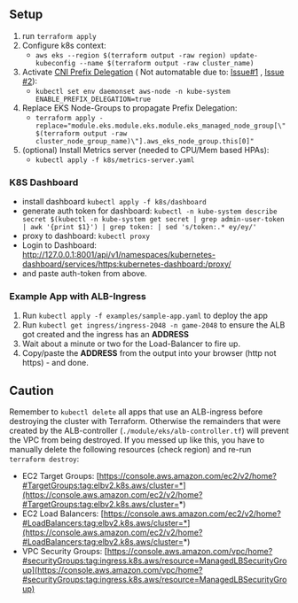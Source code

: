 ## Setup

1. run `terraform apply`
2. Configure k8s context:
    - `aws eks --region $(terraform output -raw region) update-kubeconfig --name $(terraform output -raw cluster_name)`
3. Activate [CNI Prefix Delegation](https://docs.aws.amazon.com/eks/latest/userguide/cni-increase-ip-addresses.html) (
   Not automatable due to: [Issue#1](https://github.com/aws/amazon-vpc-cni-k8s/issues/1571)
   , [Issue #2](https://github.com/aws/containers-roadmap/issues/1333)):
    - `kubectl set env daemonset aws-node -n kube-system ENABLE_PREFIX_DELEGATION=true`
4. Replace EKS Node-Groups to propagate Prefix Delegation:
    - `terraform apply -replace="module.eks.module.eks.module.eks_managed_node_group[\"$(terraform output -raw cluster_node_group_name)\"].aws_eks_node_group.this[0]"`
5. (optional) Install Metrics server (needed to CPU/Mem based HPAs):
    - `kubectl apply -f k8s/metrics-server.yaml`

### K8S Dashboard

- install dashboard `kubectl apply -f k8s/dashboard`
- generate auth token for
  dashboard: `kubectl -n kube-system describe secret $(kubectl -n kube-system get secret | grep admin-user-token | awk '{print $1}') | grep token: | sed 's/token:.* ey/ey/'`
- proxy to dashboard: `kubectl proxy`
- Login to
  Dashboard: http://127.0.0.1:8001/api/v1/namespaces/kubernetes-dashboard/services/https:kubernetes-dashboard:/proxy/
- and paste auth-token from above.

### Example App with ALB-Ingress

1. Run `kubectl apply -f examples/sample-app.yaml` to deploy the app
2. Run `kubectl get ingress/ingress-2048 -n game-2048` to ensure the ALB got created and the ingress has an **ADDRESS**
3. Wait about a minute or two for the Load-Balancer to fire up.
4. Copy/paste the **ADDRESS** from the output into your browser (http not https) - and done.

## Caution
Remember to `kubectl delete` all apps that use an ALB-ingress before destroying the cluster with Terraform. Otherwise
the remainders that were created by the ALB-controller (`./module/eks/alb-controller.tf`) will prevent the VPC from
being destroyed. If you messed up like this, you have to manually delete the following resources (check region) and
re-run `terraform destroy`:

- EC2 Target
  Groups: [https://console.aws.amazon.com/ec2/v2/home?#TargetGroups:tag:elbv2.k8s.aws/cluster=*](https://console.aws.amazon.com/ec2/v2/home?#TargetGroups:tag:elbv2.k8s.aws/cluster=*)
- EC2 Load
  Balancers: [https://console.aws.amazon.com/ec2/v2/home?#LoadBalancers:tag:elbv2.k8s.aws/cluster=*](https://console.aws.amazon.com/ec2/v2/home?#LoadBalancers:tag:elbv2.k8s.aws/cluster=*)
- VPC Security
  Groups: [https://console.aws.amazon.com/vpc/home?#securityGroups:tag:ingress.k8s.aws/resource=ManagedLBSecurityGroup](https://console.aws.amazon.com/vpc/home?#securityGroups:tag:ingress.k8s.aws/resource=ManagedLBSecurityGroup)
